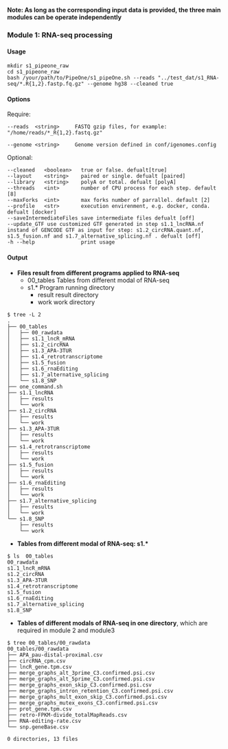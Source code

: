 
__Note: As long as the corresponding input data is provided, the three main modules can be operate independently__

### __Module 1: RNA-seq processing__

####  Usage
```
mkdir s1_pipeone_raw
cd s1_pipeone_raw
bash /your/path/to/PipeOne/s1_pipeOne.sh --reads "../test_dat/s1_RNA-seq/*.R{1,2}.fastp.fq.gz" --genome hg38 --cleaned true
```
#### Options
Require:
```
--reads  <string>     FASTQ gzip files, for example: "/home/reads/*_R{1,2}.fastq.gz"

--genome <string>     Genome version defined in conf/igenomes.config
```

Optional:
```
--cleaned	<boolean>	true or false. defualt[true]
--layout	<string>	paired or single. defualt [paired]
--library	<string>	polyA or total. defualt [polyA]
--threads	<int>	    number of CPU process for each step. default [8]
--maxForks	<int>	    max forks number of parrallel. default [2]
--profile	<str>	    execution envirenment, e.g. docker, conda. defualt [docker]
--saveIntermediateFiles	save intermediate files defualt [off]
--update_GTF use customized GTF generated in step s1.1_lncRNA.nf instand of GENCODE GTF as input for step: s1.2_circRNA.quant.nf, s1.5_fusion.nf and s1.7_alternative_splicing.nf . defualt [off]
-h --help               print usage
```

#### Output

* __Files result from different programs applied to RNA-seq__
    * 00_tables Tables from different modal of RNA-seq
    * s1.*  Program running directory
      * result result directory
      * work work directory

```
$ tree -L 2
.
├── 00_tables
│   ├── 00_rawdata
│   ├── s1.1_lncR_mRNA
│   ├── s1.2_circRNA
│   ├── s1.3_APA-3TUR
│   ├── s1.4_retrotranscriptome
│   ├── s1.5_fusion
│   ├── s1.6_rnaEditing
│   ├── s1.7_alternative_splicing
│   └── s1.8_SNP
├── one_command.sh
├── s1.1_lncRNA
│   ├── results
│   └── work
├── s1.2_circRNA
│   ├── results
│   └── work
├── s1.3_APA-3TUR
│   ├── results
│   └── work
├── s1.4_retrotranscriptome
│   ├── results
│   └── work
├── s1.5_fusion
│   ├── results
│   └── work
├── s1.6_rnaEditing
│   ├── results
│   └── work
├── s1.7_alternative_splicing
│   ├── results
│   └── work
└── s1.8_SNP
    ├── results
    └── work

```

* __Tables from different modal of RNA-seq: s1.*__
```
$ ls  00_tables
00_rawdata
s1.1_lncR_mRNA
s1.2_circRNA
s1.3_APA-3TUR
s1.4_retrotranscriptome
s1.5_fusion
s1.6_rnaEditing
s1.7_alternative_splicing
s1.8_SNP
```

* __Tables of different modals of RNA-seq in one directory__, which are required in module 2 and module3
```
$ tree 00_tables/00_rawdata 
00_tables/00_rawdata
├── APA_pau-distal-proximal.csv
├── circRNA_cpm.csv
├── lncR_gene.tpm.csv
├── merge_graphs_alt_3prime_C3.confirmed.psi.csv
├── merge_graphs_alt_5prime_C3.confirmed.psi.csv
├── merge_graphs_exon_skip_C3.confirmed.psi.csv
├── merge_graphs_intron_retention_C3.confirmed.psi.csv
├── merge_graphs_mult_exon_skip_C3.confirmed.psi.csv
├── merge_graphs_mutex_exons_C3.confirmed.psi.csv
├── prot_gene.tpm.csv
├── retro-FPKM-divide_totalMapReads.csv
├── RNA-editing-rate.csv
└── snp.geneBase.csv

0 directories, 13 files
```